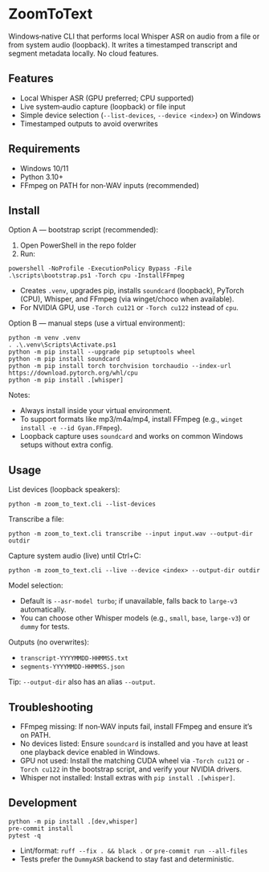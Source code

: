 # ZoomToText

Windows‑native CLI that performs local Whisper ASR on audio from a file or from system audio (loopback). It writes a timestamped transcript and segment metadata locally. No cloud features.

## Features
- Local Whisper ASR (GPU preferred; CPU supported)
- Live system‑audio capture (loopback) or file input
- Simple device selection (`--list-devices`, `--device <index>`) on Windows
- Timestamped outputs to avoid overwrites

## Requirements
- Windows 10/11
- Python 3.10+
- FFmpeg on PATH for non‑WAV inputs (recommended)

## Install

Option A — bootstrap script (recommended):

1) Open PowerShell in the repo folder
2) Run:

```
powershell -NoProfile -ExecutionPolicy Bypass -File .\scripts\bootstrap.ps1 -Torch cpu -InstallFFmpeg
```

- Creates `.venv`, upgrades pip, installs `soundcard` (loopback), PyTorch (CPU), Whisper, and FFmpeg (via winget/choco when available).
- For NVIDIA GPU, use `-Torch cu121` or `-Torch cu122` instead of `cpu`.

Option B — manual steps (use a virtual environment):

```
python -m venv .venv
. .\.venv\Scripts\Activate.ps1
python -m pip install --upgrade pip setuptools wheel
python -m pip install soundcard
python -m pip install torch torchvision torchaudio --index-url https://download.pytorch.org/whl/cpu
python -m pip install .[whisper]
```

Notes:
- Always install inside your virtual environment.
- To support formats like mp3/m4a/mp4, install FFmpeg (e.g., `winget install -e --id Gyan.FFmpeg`).
- Loopback capture uses `soundcard` and works on common Windows setups without extra config.

## Usage

List devices (loopback speakers):

```
python -m zoom_to_text.cli --list-devices
```

Transcribe a file:

```
python -m zoom_to_text.cli transcribe --input input.wav --output-dir outdir
```

Capture system audio (live) until Ctrl+C:

```
python -m zoom_to_text.cli --live --device <index> --output-dir outdir
```

Model selection:
- Default is `--asr-model turbo`; if unavailable, falls back to `large-v3` automatically.
- You can choose other Whisper models (e.g., `small`, `base`, `large-v3`) or `dummy` for tests.

Outputs (no overwrites):
- `transcript-YYYYMMDD-HHMMSS.txt`
- `segments-YYYYMMDD-HHMMSS.json`

Tip: `--output-dir` also has an alias `--output`.

## Troubleshooting
- FFmpeg missing: If non‑WAV inputs fail, install FFmpeg and ensure it’s on PATH.
- No devices listed: Ensure `soundcard` is installed and you have at least one playback device enabled in Windows.
- GPU not used: Install the matching CUDA wheel via `-Torch cu121` or `-Torch cu122` in the bootstrap script, and verify your NVIDIA drivers.
- Whisper not installed: Install extras with `pip install .[whisper]`.

## Development

```
python -m pip install .[dev,whisper]
pre-commit install
pytest -q
```

- Lint/format: `ruff --fix . && black .` or `pre-commit run --all-files`
- Tests prefer the `DummyASR` backend to stay fast and deterministic.
